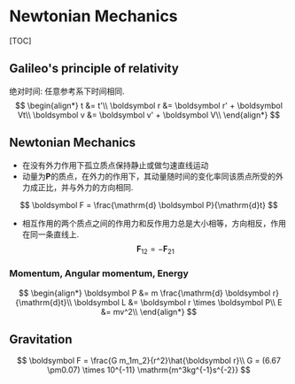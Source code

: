 # Newtonian Mechanics

[TOC]

## Galileo's principle of relativity

绝对时间: 任意参考系下时间相同.
$$
\begin{align*}
t &= t'\\
\boldsymbol r &= \boldsymbol r' + \boldsymbol Vt\\
\boldsymbol v &= \boldsymbol v' + \boldsymbol V\\
\end{align*}
$$

## Newtonian Mechanics

- 在没有外力作用下孤立质点保持静止或做匀速直线运动
- 动量为$\boldsymbol P$的质点，在外力的作用下，其动量随时间的变化率同该质点所受的外力成正比，并与外力的方向相同.

$$
\boldsymbol F = \frac{\mathrm{d} \boldsymbol P}{\mathrm{d}t}
$$

- 相互作用的两个质点之间的作用力和反作用力总是大小相等，方向相反，作用在同一条直线上.
  $$
  \boldsymbol F_{12} = - \boldsymbol F_{21}
  $$
  

### Momentum, Angular momentum, Energy

$$
\begin{align*}
\boldsymbol P &= m \frac{\mathrm{d} \boldsymbol r}{\mathrm{d}t}\\
\boldsymbol L &= \boldsymbol r \times \boldsymbol P\\
E &= mv^2\\
\end{align*}
$$

## Gravitation

$$
\boldsymbol F = \frac{G m_1m_2}{r^2}\hat{\boldsymbol r}\\
G = (6.67 \pm0.07) \times 10^{-11} \mathrm{m^3kg^{-1}s^{-2}}
$$
